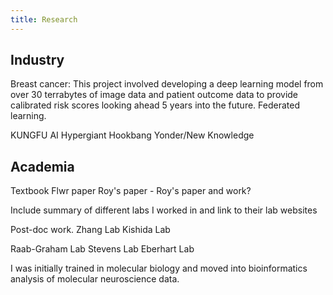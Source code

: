 ```yaml
---
title: Research
---
```


## Industry

Breast cancer: This project involved developing a deep learning model from over 30 terrabytes of image data and patient outcome data to provide calibrated risk scores looking ahead 5 years into the future. Federated learning.

KUNGFU AI
Hypergiant
Hookbang
Yonder/New Knowledge

## Academia

Textbook
Flwr paper
Roy's paper - Roy's paper and work?

Include summary of different labs I worked in and link to their lab websites

Post-doc work.
Zhang Lab 
Kishida Lab

Raab-Graham Lab
Stevens Lab
Eberhart Lab

I was initially trained in molecular biology and moved into bioinformatics analysis of molecular neuroscience data. 